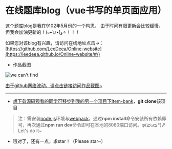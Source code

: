 # 在线题库blog（vue书写的单页面应用）

这个题库blog是我在9102年5月份的一个构思， 由于时间有限更新会比较缓慢，但我会加油更新的！(๑•̀ㅂ•́)و✧！！！

如果您对该blog有兴趣，请访问在线地址点击→：[https://github.com/LeeDeea/Online-website](https://leedeea.github.io/Online-website/#/)

* 作品截图

<p><img src="https://leedeea.github.io/Online-website/static/mock/ScreenshotsOfWorks.jpg" alt="we can't find" title="" /></p>
<a href="https://leedeea.github.io/Online-website/static/mock/ScreenshotsOfWorks.jpg">由于github网络波动，请点击链接访问作品截图~
  
  
---

* 想下载源码观看的同学可移步到我的另一个[项目下Item-bank](https://github.com/LeeDeea/Item-bank)，**git clone**该项目
> 注：需安装[node.js](http://nodejs.cn/download/)环境与[webpack](https://www.webpackjs.com/guides/installation/)。通过**npm install**命令安装所有依赖即可，再次通过**npm run dev**命令即可在本地的8080端口访问。φ(≧ω≦*)♪ Let's do it~
- 哦对了，还有一点，求star！（Please star~）
